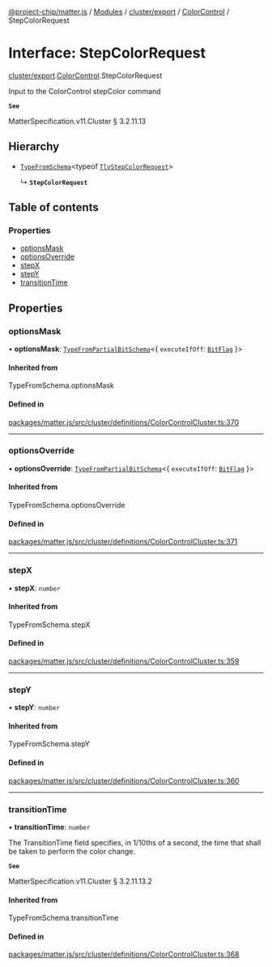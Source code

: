 [@project-chip/matter.js](../README.md) / [Modules](../modules.md) / [cluster/export](../modules/cluster_export.md) / [ColorControl](../modules/cluster_export.ColorControl.md) / StepColorRequest

# Interface: StepColorRequest

[cluster/export](../modules/cluster_export.md).[ColorControl](../modules/cluster_export.ColorControl.md).StepColorRequest

Input to the ColorControl stepColor command

**`See`**

MatterSpecification.v11.Cluster § 3.2.11.13

## Hierarchy

- [`TypeFromSchema`](../modules/tlv_export.md#typefromschema)\<typeof [`TlvStepColorRequest`](../modules/cluster_export.ColorControl.md#tlvstepcolorrequest)\>

  ↳ **`StepColorRequest`**

## Table of contents

### Properties

- [optionsMask](cluster_export.ColorControl.StepColorRequest.md#optionsmask)
- [optionsOverride](cluster_export.ColorControl.StepColorRequest.md#optionsoverride)
- [stepX](cluster_export.ColorControl.StepColorRequest.md#stepx)
- [stepY](cluster_export.ColorControl.StepColorRequest.md#stepy)
- [transitionTime](cluster_export.ColorControl.StepColorRequest.md#transitiontime)

## Properties

### optionsMask

• **optionsMask**: [`TypeFromPartialBitSchema`](../modules/schema_export.md#typefrompartialbitschema)\<\{ `executeIfOff`: [`BitFlag`](../modules/schema_export.md#bitflag)  }\>

#### Inherited from

TypeFromSchema.optionsMask

#### Defined in

[packages/matter.js/src/cluster/definitions/ColorControlCluster.ts:370](https://github.com/project-chip/matter.js/blob/904d0c9b952b91f28a21803759c5e5c66ee4d272/packages/matter.js/src/cluster/definitions/ColorControlCluster.ts#L370)

___

### optionsOverride

• **optionsOverride**: [`TypeFromPartialBitSchema`](../modules/schema_export.md#typefrompartialbitschema)\<\{ `executeIfOff`: [`BitFlag`](../modules/schema_export.md#bitflag)  }\>

#### Inherited from

TypeFromSchema.optionsOverride

#### Defined in

[packages/matter.js/src/cluster/definitions/ColorControlCluster.ts:371](https://github.com/project-chip/matter.js/blob/904d0c9b952b91f28a21803759c5e5c66ee4d272/packages/matter.js/src/cluster/definitions/ColorControlCluster.ts#L371)

___

### stepX

• **stepX**: `number`

#### Inherited from

TypeFromSchema.stepX

#### Defined in

[packages/matter.js/src/cluster/definitions/ColorControlCluster.ts:359](https://github.com/project-chip/matter.js/blob/904d0c9b952b91f28a21803759c5e5c66ee4d272/packages/matter.js/src/cluster/definitions/ColorControlCluster.ts#L359)

___

### stepY

• **stepY**: `number`

#### Inherited from

TypeFromSchema.stepY

#### Defined in

[packages/matter.js/src/cluster/definitions/ColorControlCluster.ts:360](https://github.com/project-chip/matter.js/blob/904d0c9b952b91f28a21803759c5e5c66ee4d272/packages/matter.js/src/cluster/definitions/ColorControlCluster.ts#L360)

___

### transitionTime

• **transitionTime**: `number`

The TransitionTime field specifies, in 1/10ths of a second, the time that shall be taken to perform the
color change.

**`See`**

MatterSpecification.v11.Cluster § 3.2.11.13.2

#### Inherited from

TypeFromSchema.transitionTime

#### Defined in

[packages/matter.js/src/cluster/definitions/ColorControlCluster.ts:368](https://github.com/project-chip/matter.js/blob/904d0c9b952b91f28a21803759c5e5c66ee4d272/packages/matter.js/src/cluster/definitions/ColorControlCluster.ts#L368)
